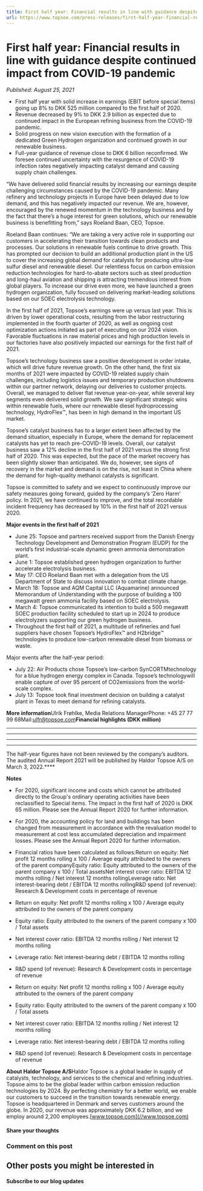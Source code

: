 ```yaml
---
title: First half year: Financial results in line with guidance despite continued impact from COVID-19 pandemic
url: https://www.topsoe.com/press-releases/first-half-year-financial-results-in-line-with-guidance-despite-continued-impact-from-covid-19-pandemic#main-content
---
```


# First half year: Financial results in line with guidance despite continued impact from COVID-19 pandemic

*Published: August 25, 2021*

- First half year with solid increase in earnings (EBIT before special items) going up 8% to DKK 525 million compared to the first half of 2020.
- Revenue decreased by 9% to DKK 2.9 billion as expected due to continued impact in the European refining business from the COVID-19 pandemic.
- Solid progress on new vision execution with the formation of a dedicated Green Hydrogen organization and continued growth in our renewable business.
- Full-year guidance of revenue close to DKK 6 billion reconfirmed. We foresee continued uncertainty with the resurgence of COVID-19 infection rates negatively impacting catalyst demand and causing supply chain challenges.

“We have delivered solid financial results by increasing our earnings despite challenging circumstances caused by the COVID-19 pandemic. Many refinery and technology projects in Europe have been delayed due to low demand, and this has negatively impacted our revenue. We are, however, encouraged by the renewed momentum in the technology business and by the fact that there’s a huge interest for green solutions, which our renewable business is benefitting from,” says Roeland Baan, CEO, Topsoe.

Roeland Baan continues: “We are taking a very active role in supporting our customers in accelerating their transition towards clean products and processes. Our solutions in renewable fuels continue to drive growth. This has prompted our decision to build an additional production plant in the US to cover the increasing global demand for catalysts for producing ultra-low sulfur diesel and renewable diesel. Our relentless focus on carbon emission reduction technologies for hard-to-abate sectors such as steel production and long-haul aviation and shipping is attracting tremendous interest from global players. To increase our drive even more, we have launched a green hydrogen organization, fully focused on delivering market-leading solutions based on our SOEC electrolysis technology.

In the first half of 2021, Topsoe’s earnings were up versus last year. This is driven by lower operational costs, resulting from the labor restructuring implemented in the fourth quarter of 2020, as well as ongoing cost optimization actions initiated as part of executing on our 2024 vision. Favorable fluctuations in raw material prices and high production levels in our factories have also positively impacted our earnings for the first half of 2021.

Topsoe’s technology business saw a positive development in order intake, which will drive future revenue growth. On the other hand, the first six months of 2021 were impacted by COVID-19 related supply chain challenges, including logistics issues and temporary production shutdowns within our partner network, delaying our deliveries to customer projects. Overall, we managed to deliver flat revenue year-on-year, while several key segments even delivered solid growth. We saw significant strategic wins within renewable fuels, where our renewable diesel hydroprocessing technology, HydroFlex™, has been in high demand in the important US market.

Topsoe’s catalyst business has to a larger extent been affected by the demand situation, especially in Europe, where the demand for replacement catalysts has yet to reach pre-COVID-19 levels. Overall, our catalyst business saw a 12% decline in the first half of 2021 versus the strong first half of 2020. This was expected, but the pace of the market recovery has been slightly slower than anticipated. We do, however, see signs of recovery in the market and demand is on the rise, not least in China where the demand for high-quality methanol catalysts is significant.

Topsoe is committed to safety and we expect to continuously improve our safety measures going forward, guided by the company’s ‘Zero Harm’ policy. In 2021, we have continued to improve, and the total recordable incident frequency has decreased by 10% in the first half of 2021 versus 2020.

**Major events in the first half of 2021**

- June 25: Topsoe and partners received support from the Danish Energy Technology Development and Demonstration Program (EUDP) for the world’s first industrial-scale dynamic green ammonia demonstration plant.
- June 1: Topsoe established green hydrogen organization to further accelerate electrolysis business.
- May 17: CEO Roeland Baan met with a delegation from the US Department of State to discuss innovation to combat climate change.
- March 18: Topsoe and AQM Capital LLC (Aquamarine) announced Memorandum of Understanding with the purpose of building a 100 megawatt green ammonia facility based on SOEC electrolysis.
- March 4: Topsoe communicated its intention to build a 500 megawatt SOEC production facility scheduled to start up in 2024 to produce electrolyzers supporting our green hydrogen business.
- Throughout the first half of 2021, a multitude of refineries and fuel suppliers have chosen Topsoe’s HydroFlex™ and H2bridge™ technologies to produce low-carbon renewable diesel from biomass or waste.

Major events after the half-year period:

- July 22: Air Products chose Topsoe’s low-carbon SynCORTMtechnology for a blue hydrogen energy complex in Canada. Topsoe’s technologywill enable capture of over 95 percent of CO2emissions from the world-scale complex.
- July 13: Topsoe took final investment decision on building a catalyst plant in Texas to meet demand for refining catalysts.

**More information**Ulrik Frøhlke, Media Relations ManagerPhone: +45 27 77 99 68Mail:[ulfr@topsoe.com](mailto:ulfr@topsoe.com)**Financial highlights (DKK million)**

****

****

****

****

The half-year figures have not been reviewed by the company’s auditors. The audited Annual Report 2021 will be published by Haldor Topsoe A/S on March 3, 2022.****

**Notes**

- For 2020, significant income and costs which cannot be attributed directly to the Group's ordinary operating activities have been reclassified to Special items. The impact in the first half of 2020 is DKK 65 million. Please see the Annual Report 2020 for further information.
- For 2020, the accounting policy for land and buildings has been changed from measurement in accordance with the revaluation model to measurement at cost less accumulated depreciation and impairment losses. Please see the Annual Report 2020 for further information.
- Financial ratios have been calculated as follows:Return on equity: Net profit 12 months rolling x 100 / Average equity attributed to the owners of the parent companyEquity ratio: Equity attributed to the owners of the parent company x 100 / Total assetsNet interest cover ratio: EBITDA 12 months rolling / Net interest 12 months rollingLeverage ratio: Net interest-bearing debt / EBITDA 12 months rollingR&D spend (of revenue): Research & Development costs in percentage of revenue
- Return on equity: Net profit 12 months rolling x 100 / Average equity attributed to the owners of the parent company
- Equity ratio: Equity attributed to the owners of the parent company x 100 / Total assets
- Net interest cover ratio: EBITDA 12 months rolling / Net interest 12 months rolling
- Leverage ratio: Net interest-bearing debt / EBITDA 12 months rolling
- R&D spend (of revenue): Research & Development costs in percentage of revenue

- Return on equity: Net profit 12 months rolling x 100 / Average equity attributed to the owners of the parent company
- Equity ratio: Equity attributed to the owners of the parent company x 100 / Total assets
- Net interest cover ratio: EBITDA 12 months rolling / Net interest 12 months rolling
- Leverage ratio: Net interest-bearing debt / EBITDA 12 months rolling
- R&D spend (of revenue): Research & Development costs in percentage of revenue

**About Haldor Topsoe A/S**Haldor Topsoe is a global leader in supply of catalysts, technology, and services to the chemical and refining industries. Topsoe aims to be the global leader within carbon emission reduction technologies by 2024. By perfecting chemistry for a better world, we enable our customers to succeed in the transition towards renewable energy. Topsoe is headquartered in Denmark and serves customers around the globe. In 2020, our revenue was approximately DKK 6.2 billion, and we employ around 2,200 employees.[www.topsoe.com](//www.topsoe.com)

#### Share your thoughts

### Comment on this post

## Other posts you might be interested in

#### Subscribe to our blog updates